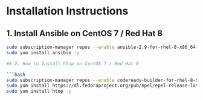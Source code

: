 # Installation Instructions

## 1. Install Ansible on CentOS 7 / Red Hat 8

```bash
sudo subscription-manager repos --enable ansible-2.9-for-rhel-8-x86_64-rpms
sudo yum install ansible -y

## 2. How to Install htop on CentOS 7 / Red Hat 8

```bash
sudo subscription-manager repos --enable codeready-builder-for-rhel-8-$(arch)-rpms
sudo yum install https://dl.fedoraproject.org/pub/epel/epel-release-latest-8.noarch.rpm
sudo yum install htop -y
